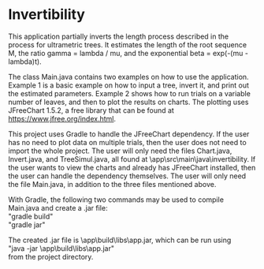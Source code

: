# Invertibility

This application partially inverts the length process described in the process for ultrametric trees. It estimates the length of the root sequence M, the ratio gamma = lambda / mu, and the exponential beta = exp(-(mu - lambda)t).

The class Main.java contains two examples on how to use the application. Example 1 is a basic example on how to input a tree, invert it, and print out the estimated parameters. Example 2 shows how to run trials on a variable number of leaves, and then to plot the results on charts. The plotting uses JFreeChart 1.5.2, a free library that can be found at https://www.jfree.org/index.html.

This project uses Gradle to handle the JFreeChart dependency. If the user has no need to plot data on multiple trials, then the user does not need to import the whole project. The user will only need the files Chart.java, Invert.java, and TreeSimul.java, all found at \app\src\main\java\invertibility\. If the user wants to view the charts and already has JFreeChart installed, then the user can handle the dependency themselves. The user will only need the file Main.java, in addition to the three files mentioned above.

With Gradle, the following two commands may be used to compile Main.java and create a .jar file:<br/>
"gradle build"<br/>
"gradle jar"

The created .jar file is \app\build\libs\app.jar, which can be run using<br/>
"java -jar \app\build\libs\app.jar"<br/>
from the project directory.
